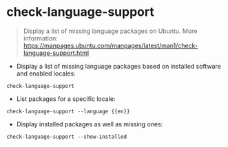 # check-language-support

> Display a list of missing language packages on Ubuntu.
> More information: <https://manpages.ubuntu.com/manpages/latest/man1/check-language-support.html>

- Display a list of missing language packages based on installed software and enabled locales:

`check-language-support`

- List packages for a specific locale:

`check-language-support --language {{en}}`

- Display installed packages as well as missing ones:

`check-language-support --show-installed`
